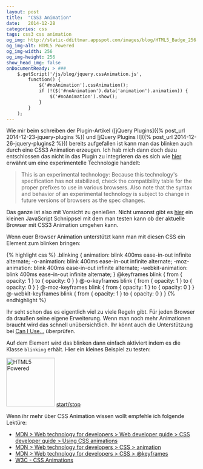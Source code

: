 ```yaml
---
layout: post
title:  "CSS3 Animation"
date:   2014-12-28
categories: css
tags: css3 css animation
og_img: http://static-ddittmar.appspot.com/images/blog/HTML5_Badge_256.png
og_img-alt: HTML5 Powered
og_img-width: 256
og_img-height: 256
show_head_img: false
onDocumentReady: > ###
    $.getScript('/js/blog/jquery.cssAnimation.js',
        function() {
            $('#noAnimation').cssAnimation();
            if (!($('#noAnimation').data('animation').animation)) {
                $('#noAnimation').show();
            }
        }
    );
---
```

<style type="text/css">
.blinking {
    animation: blink 400ms ease-in-out infinite alternate;
    -o-animation: blink 400ms ease-in-out infinite alternate;
    -moz-animation: blink 400ms ease-in-out infinite alternate;
    -webkit-animation: blink 400ms ease-in-out infinite alternate;
}
@keyframes blink {
    from { opacity: 1 }
    to   { opacity: 0 }
}
@-o-keyframes blink {
    from { opacity: 1 }
    to   { opacity: 0 }
}
@-moz-keyframes blink {
    from { opacity: 1 }
    to   { opacity: 0 }
}
@-webkit-keyframes blink {
    from { opacity: 1 }
    to   { opacity: 0 }
}
</style>
Wie mir beim schreiben der Plugin-Artikel ([jQuery Plugins]({% post_url 2014-12-23-jquery-plugins %}) und [jQuery Plugins II]({% post_url 2014-12-26-jquery-plugins2 %})) bereits aufgefallen ist kann man das blinken auch durch eine CSS3 Animation erzeugen. Ich hab mich dann doch dazu entschlossen das nicht in das Plugin zu integrieren da es sich wie [hier](https://developer.mozilla.org/en/docs/Web/CSS/animation) erwähnt um eine experimentelle Technologie handelt:

> This is an experimental technology: Because this technology's specification has not stabilized, check the compatibility table for the proper prefixes to use in various browsers. Also note that the syntax and behavior of an experimental technology is subject to change in future versions of browsers as the spec changes.

Das ganze ist also mit Vorsicht zu genießen. Nicht umsonst gibt es [hier](https://developer.mozilla.org/en-US/docs/Web/Guide/CSS/Using_CSS_animations/Detecting_CSS_animation_support) ein kleinen JavaScript Schnippsel mit dem man testen kann ob der aktuelle Browser mit CSS3 Animation umgehen kann.

<div id="noAnimation" class="well" style="display:none"><p>
Wenn ihr diesen Text hier sehen könnt wird CSS Animataion nicht von eurem Browser unterstützt. Ihr werdet mit den hier vorgestellten Techniken nicht viel anfangen können.</p>
</div>

Wenn euer Browser Animation unterstützt kann man mit diesen CSS ein Element zum blinken bringen:

{% highlight css %}
.blinking {
    animation: blink 400ms ease-in-out infinite alternate;
    -o-animation: blink 400ms ease-in-out infinite alternate;
    -moz-animation: blink 400ms ease-in-out infinite alternate;
    -webkit-animation: blink 400ms ease-in-out infinite alternate;
}
@keyframes blink {
    from { opacity: 1 }
    to   { opacity: 0 }
}
@-o-keyframes blink {
    from { opacity: 1 }
    to   { opacity: 0 }
}
@-moz-keyframes blink {
    from { opacity: 1 }
    to   { opacity: 0 }
}
@-webkit-keyframes blink {
    from { opacity: 1 }
    to   { opacity: 0 }
}
{% endhighlight %}

Ihr seht schon das es eigentlich viel zu viele Regeln gibt. Für jeden Browser da draußen seine eigene Erweiterung. Wenn man noch mehr Animationen braucht wird das schnell unübersichtlich. Ihr könnt auch die Unterstützung bei [Can I Use...](http://caniuse.com/#feat=css-animation) überprüfen.

Auf dem Element wird das blinken dann einfach aktiviert indem es die Klasse `blinking` erhält. Hier ein kleines Beispiel zu testen:

<img id="html5" class="" src="//static-ddittmar.appspot.com/images/blog/HTML5_Badge_256.png" alt="HTML5 Powered" width="128" height="128" /> <a class="btn btn-default" role="button" href="javascript:;" onclick="$('#html5').toggleClass('blinking');">start/stop</a>

Wenn ihr mehr über CSS Animation wissen wollt empfehle ich folgende Lektüre:

* [MDN > Web technology for developers > Web developer guide > CSS developer guide > Using CSS animations](https://developer.mozilla.org/en/docs/Web/Guide/CSS/Using_CSS_animations)
* [MDN > Web technology for developers > CSS > animation](https://developer.mozilla.org/en/docs/Web/CSS/animation)
* [MDN > Web technology for developers > CSS > @keyframes](https://developer.mozilla.org/en/docs/Web/CSS/@keyframes)
* [W3C - CSS Animations](http://www.w3.org/TR/css3-animations/)
